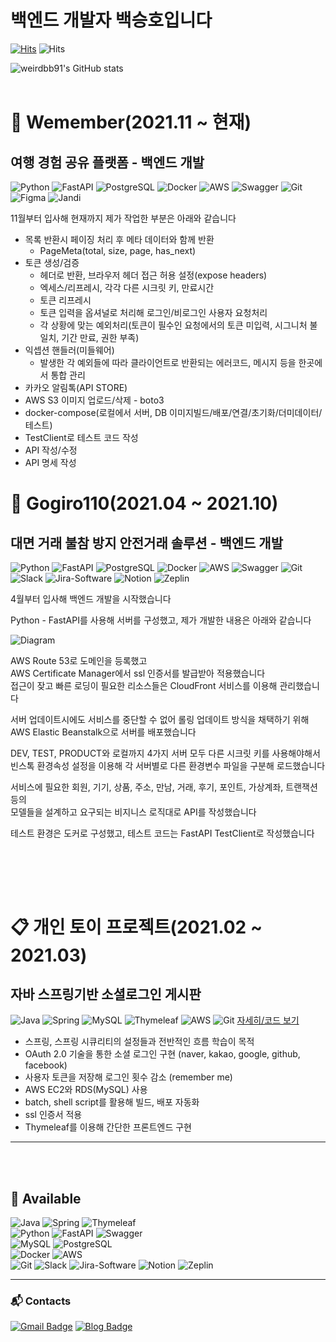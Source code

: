 
<!-- ![draw](https://user-images.githubusercontent.com/50126248/135090772-9f1a1d38-e6dc-4d0f-8512-36b22c790f56.png) -->
 
# 백엔드 개발자 백승호입니다

[![Hits](https://hits.seeyoufarm.com/api/count/incr/badge.svg?url=https%3A%2F%2Fgithub.com%2Fweirdbb91%2F&count_bg=%2379C83D&title_bg=%23555555&icon=&icon_color=%23E7E7E7&title=hits&edge_flat=false)](https://hits.seeyoufarm.com) ![Hits](https://img.shields.io/github/followers/weirdbb91?label=Follow)


![weirdbb91's GitHub stats](https://github-readme-stats.vercel.app/api?username=weirdbb91&count_private=true)
<br><br>


# 🏢 Wemember(2021.11 ~ 현재)  

## 여행 경험 공유 플랫폼 - 백엔드 개발
![Python](https://img.shields.io/badge/Python-3776ab?style=plastic&logo=Python&logoColor=white)
![FastAPI](https://img.shields.io/badge/FastAPI-009485?style=plastic&logo=FastAPI&logoColor=white)
![PostgreSQL](https://img.shields.io/badge/PostgreSQL-336791?style=plastic&logo=PostgreSQL&logoColor=white)
![Docker](https://img.shields.io/badge/Docker-007bff?style=plastic&logo=Docker&logoColor=white)
![AWS](https://img.shields.io/badge/AWS-orange?style=plastic&logo=Amazon-AWS&logoColor=white)
![Swagger](https://img.shields.io/badge/Swagger-85EA2D?style=plastic&logo=Swagger&logoColor=white)
![Git](https://img.shields.io/badge/Git-F05032?style=plastic&logo=Git&logoColor=white)
![Figma](https://img.shields.io/badge/Figma-F24E1E?style=plastic&logo=Figma&logoColor=white)
![Jandi](https://img.shields.io/badge/Jandi-85EA2D?style=plastic&logo=Jandi&logoColor=white)

11월부터 입사해 현재까지 제가 작업한 부분은 아래와 같습니다
- 목록 반환시 페이징 처리 후 메타 데이터와 함께 반환
  - PageMeta(total, size, page, has_next)
- 토큰 생성/검증
  - 헤더로 반환, 브라우저 헤더 접근 허용 설정(expose headers)
  - 엑세스/리프레시, 각각 다른 시크릿 키, 만료시간
  - 토큰 리프레시
  - 토큰 입력을 옵셔널로 처리해 로그인/비로그인 사용자 요청처리
  - 각 상황에 맞는 예외처리(토큰이 필수인 요청에서의 토큰 미입력, 시그니처 불일치, 기간 만료, 권한 부족)
- 익셉션 핸들러(미들웨어)
  - 발생한 각 예외들에 따라 클라이언트로 반환되는 에러코드, 메시지 등을 한곳에서 통합 관리
- 카카오 알림톡(API STORE)
- AWS S3 이미지 업로드/삭제 - boto3
- docker-compose(로컬에서 서버, DB 이미지빌드/배포/연결/초기화/더미데이터/테스트)
- TestClient로 테스트 코드 작성
- API 작성/수정
- API 명세 작성



# 🏢 Gogiro110(2021.04 ~ 2021.10)  

## 대면 거래 불참 방지 안전거래 솔루션 - 백엔드 개발
![Python](https://img.shields.io/badge/Python-3776ab?style=plastic&logo=Python&logoColor=white)
![FastAPI](https://img.shields.io/badge/FastAPI-009485?style=plastic&logo=FastAPI&logoColor=white)
![PostgreSQL](https://img.shields.io/badge/PostgreSQL-336791?style=plastic&logo=PostgreSQL&logoColor=white)
![Docker](https://img.shields.io/badge/Docker-007bff?style=plastic&logo=Docker&logoColor=white)
![AWS](https://img.shields.io/badge/AWS-orange?style=plastic&logo=Amazon-AWS&logoColor=white)
![Swagger](https://img.shields.io/badge/Swagger-85EA2D?style=plastic&logo=Swagger&logoColor=white)
![Git](https://img.shields.io/badge/Git-F05032?style=plastic&logo=Git&logoColor=white)
![Slack](https://img.shields.io/badge/Slack-4A154B?style=plastic&logo=Slack&logoColor=white)
![Jira-Software](https://img.shields.io/badge/Jira-0052CC?style=plastic&logo=Jira-Software&logoColor=white)
![Notion](https://img.shields.io/badge/Notion-000000?style=plastic&logo=Notion&logoColor=white)
![Zeplin](https://img.shields.io/badge/Zeplin-orange?style=plastic&logo=Zeplin&logoColor=white)

4월부터 입사해 백엔드 개발을 시작했습니다  

Python - FastAPI를 사용해 서버를 구성했고, 제가 개발한 내용은 아래와 같습니다  

![Diagram]  

AWS Route 53로 도메인을 등록했고  
AWS Certificate Manager에서 ssl 인증서를 발급받아 적용했습니다  
접근이 잦고 빠른 로딩이 필요한 리소스들은 CloudFront 서비스를 이용해 관리했습니다  

서버 업데이트시에도 서비스를 중단할 수 없어 롤링 업데이트 방식을 채택하기 위해  
AWS Elastic Beanstalk으로 서버를 배포했습니다  

DEV, TEST, PRODUCT와 로컬까지 4가지 서버 모두 다른 시크릿 키를 사용해야해서  
빈스톡 환경속성 설정을 이용해 각 서버별로 다른 환경변수 파일을 구분해 로드했습니다  

서비스에 필요한 회원, 기기, 상품, 주소, 만남, 거래, 후기, 포인트, 가상계좌, 트랜잭션 등의  
모델들을 설계하고 요구되는 비지니스 로직대로 API를 작성했습니다

테스트 환경은 도커로 구성했고, 테스트 코드는 FastAPI TestClient로 작성했습니다  

<br><br>
---

# 📋 개인 토이 프로젝트(2021.02 ~ 2021.03)

## 자바 스프링기반 소셜로그인 게시판
![Java](https://img.shields.io/badge/Java-007396?style=plastic&logo=Java&logoColor=white)
![Spring](https://img.shields.io/badge/Spring-6DB33F?style=plastic&logo=Spring&logoColor=white)
![MySQL](https://img.shields.io/badge/MySQL-4479A1?style=plastic&logo=MySQL&logoColor=white)
![Thymeleaf](https://img.shields.io/badge/Thymeleaf-005F0F?style=plastic&logo=Thymeleaf&logoColor=white)
![AWS](https://img.shields.io/badge/AWS-orange?style=plastic&logo=Amazon-AWS&logoColor=white)
![Git](https://img.shields.io/badge/Git-F05032?style=plastic&logo=Git&logoColor=white)
[자세히/코드 보기](https://github.com/weirdbb91/lamb)

- 스프링, 스프링 시큐리티의 설정들과 전반적인 흐름 학습이 목적
- OAuth 2.0 기술을 통한 소셜 로그인 구현 (naver, kakao, google, github, facebook)
- 사용자 토큰을 저장해 로그인 횟수 감소 (remember me)
- AWS EC2와 RDS(MySQL) 사용
- batch, shell script를 활용해 빌드, 배포 자동화
- ssl 인증서 적용
- Thymeleaf를 이용해 간단한 프론트엔드 구현

---
<br><br>

## 🚀 Available
![Java](https://img.shields.io/badge/Java-007396?style=plastic&logo=Java&logoColor=white)
![Spring](https://img.shields.io/badge/Spring-6DB33F?style=plastic&logo=Spring&logoColor=white)
![Thymeleaf](https://img.shields.io/badge/Thymeleaf-005F0F?style=plastic&logo=Thymeleaf&logoColor=white)  
![Python](https://img.shields.io/badge/Python-3776ab?style=plastic&logo=Python&logoColor=white)
![FastAPI](https://img.shields.io/badge/FastAPI-009485?style=plastic&logo=FastAPI&logoColor=white)
![Swagger](https://img.shields.io/badge/Swagger-85EA2D?style=plastic&logo=Swagger&logoColor=white)  
![MySQL](https://img.shields.io/badge/MySQL-4479A1?style=plastic&logo=MySQL&logoColor=white)
![PostgreSQL](https://img.shields.io/badge/PostgreSQL-336791?style=plastic&logo=PostgreSQL&logoColor=white)  
![Docker](https://img.shields.io/badge/Docker-007bff?style=plastic&logo=Docker&logoColor=white)
![AWS](https://img.shields.io/badge/AWS-orange?style=plastic&logo=Amazon-AWS&logoColor=white)  
![Git](https://img.shields.io/badge/Git-F05032?style=plastic&logo=Git&logoColor=white)
![Slack](https://img.shields.io/badge/Slack-4A154B?style=plastic&logo=Slack&logoColor=white)
![Jira-Software](https://img.shields.io/badge/Jira-0052CC?style=plastic&logo=Jira-Software&logoColor=white)
![Notion](https://img.shields.io/badge/Notion-000000?style=plastic&logo=Notion&logoColor=white)
![Zeplin](https://img.shields.io/badge/Zeplin-orange?style=plastic&logo=Zeplin&logoColor=white)

---

### :mailbox_with_mail: Contacts
[![Gmail Badge](https://img.shields.io/badge/Gmail-d14836?style=flat-square&logo=Gmail&logoColor=white&link=mailto:weirdbb91@gmail.com)](mailto:weirdbb91@gmail.com)
[![Blog Badge](http://img.shields.io/badge/-Blog-black?style=flat-square&logo=github&link=https://weirdbb91.github.io)](https://weirdbb91.github.io)



[diagram]: <https://user-images.githubusercontent.com/50126248/135085032-8d7fb24b-e1ae-47ad-8a85-e018309a5d8d.png>


<!-- 
[docker]: <https://user-images.githubusercontent.com/50126248/111152182-cf73d280-85d3-11eb-9555-8016c1804a07.png>
[git]: <https://user-images.githubusercontent.com/50126248/111152187-d00c6900-85d3-11eb-8a55-37f2142a933e.png>
[html]: <https://user-images.githubusercontent.com/50126248/111152191-d0a4ff80-85d3-11eb-90db-7fc0e702e5e7.png>
[java]: <https://user-images.githubusercontent.com/50126248/111152193-d13d9600-85d3-11eb-86d6-f3c5c7e7dca7.png>
[javascript]: <https://user-images.githubusercontent.com/50126248/111152197-d13d9600-85d3-11eb-9a00-6160444a3f37.png>
[jenkings]: <https://user-images.githubusercontent.com/50126248/111152198-d1d62c80-85d3-11eb-9bc1-94487809f199.png>
[thymeleaf]: <https://user-images.githubusercontent.com/50126248/111281545-66966400-8680-11eb-8b65-fa44b27e0fb7.png>
[jenkings]: <https://user-images.githubusercontent.com/50126248/111281547-672efa80-8680-11eb-823a-9379f0860adf.png>
[jquery]: <https://user-images.githubusercontent.com/50126248/111152203-d3075980-85d3-11eb-99ee-d1d6e30df2a0.png>
[linux]: <https://user-images.githubusercontent.com/50126248/111152206-d3075980-85d3-11eb-8b16-872f9f5fab4d.png>
[mysql]: <https://user-images.githubusercontent.com/50126248/111152209-d39ff000-85d3-11eb-938d-4090d4d27e27.png>
[python]: <https://user-images.githubusercontent.com/50126248/111152212-d4388680-85d3-11eb-9c3a-4b354b34ec28.png>
[ubuntu]: <https://user-images.githubusercontent.com/50126248/111152215-d4d11d00-85d3-11eb-8d97-575d5ef3c792.png>
[vuejs]: <https://user-images.githubusercontent.com/50126248/111152216-d4d11d00-85d3-11eb-8faa-71349d68a622.png>
[spring]: <https://user-images.githubusercontent.com/50126248/111152217-d569b380-85d3-11eb-9b3c-35f070915d20.png>
[aws]: <https://user-images.githubusercontent.com/50126248/111152218-d569b380-85d3-11eb-9df2-85f9d67d305f.png>
[bootstrap]: <https://user-images.githubusercontent.com/50126248/111152219-d6024a00-85d3-11eb-8087-299af4494ee9.png>
[css]: <https://user-images.githubusercontent.com/50126248/111152220-d6024a00-85d3-11eb-824d-a720aa139cd0.png>
[atlas]: <https://user-images.githubusercontent.com/50126248/111276356-99d5f480-867a-11eb-925d-6bea38908eaa.png>
[jiraSW]: <https://user-images.githubusercontent.com/50126248/111279187-c9d2c700-867d-11eb-9876-8ac77b756dda.png>
[jira]: <https://user-images.githubusercontent.com/50126248/111279189-ca6b5d80-867d-11eb-9ad4-ba7d0313f726.png>
[bitbucket]: <https://user-images.githubusercontent.com/50126248/111279191-cb03f400-867d-11eb-82d1-52a499dde9d2.png>
[confluence]: <https://user-images.githubusercontent.com/50126248/111279184-c93a3080-867d-11eb-9f89-e8013461f545.png> -->
